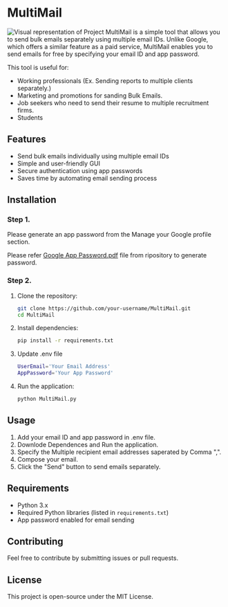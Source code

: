
# MultiMail

![Visual representation of Project]({image}.webp)
MultiMail is a simple tool that allows you to send bulk emails separately using multiple email IDs. Unlike Google, which offers a similar feature as a paid service, MultiMail enables you to send emails for free by specifying your email ID and app password.

This tool is useful for:
- Working professionals (Ex. Sending reports to multiple clients separately.)
- Marketing and promotions for sanding Bulk Emails.
- Job seekers who need to send their resume to multiple recruitment firms.
- Students 

## Features
- Send bulk emails individually using multiple email IDs
- Simple and user-friendly GUI
- Secure authentication using app passwords
- Saves time by automating email sending process

## Installation

### Step 1.

Please generate an app password from the Manage your Google profile section.

Please refer [Google App Password.pdf]() file from ripository to generate password.

### Step 2.

1. Clone the repository:
    ```sh
    git clone https://github.com/your-username/MultiMail.git
    cd MultiMail
    ```
2. Install dependencies:
   ```sh
   pip install -r requirements.txt
   ```

3. Update .env file
   ```sh
   UserEmail='Your Email Address'
   AppPassword='Your App Password'

   ```
4. Run the application:
   ```sh
   python MultiMail.py
   ```


## Usage
1. Add your email ID and app password in .env file.
2. Downlode Dependences and Run the application.
3. Specify the Multiple recipient email addresses saperated by Comma ",".
4. Compose your email.
5. Click the "Send" button to send emails separately.


## Requirements
- Python 3.x
- Required Python libraries (listed in `requirements.txt`)
- App password enabled for email sending

## Contributing
Feel free to contribute by submitting issues or pull requests.

## License
This project is open-source under the MIT License.